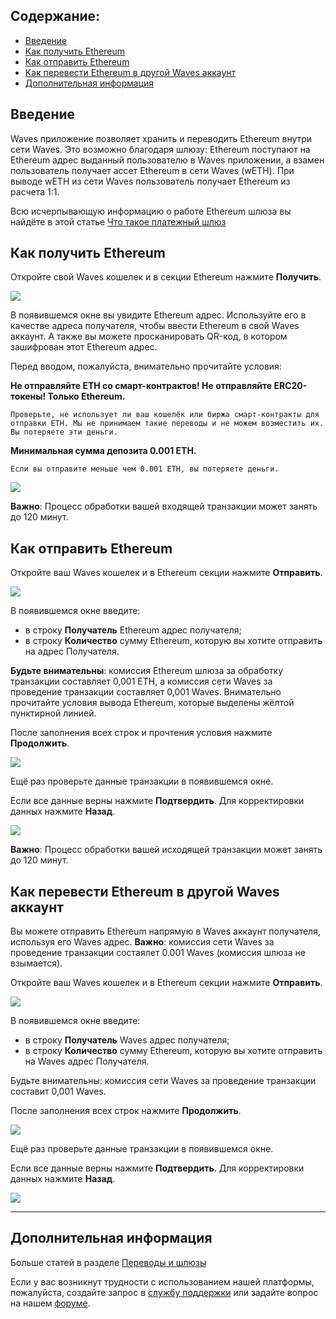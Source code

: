 ## **Содержание**:

* [Введение](#введение)
* [Как получить Ethereum](#как-получить-ethereum)
* [Как отправить Ethereum](#как-отправить-ethereum)
* [Как перевести Ethereum в другой Waves аккаунт](#как-перевести-ethereum-в-другой-waves-аккаунт)
* [Дополнительная информация](#дополнительная-информация)

## Введение

Waves приложение позволяет хранить и переводить Ethereum внутри сети Waves. Это возможно благодаря шлюзу:
Ethereum поступают на Ethereum адрес выданный пользователю в Waves приложении, а взамен пользователь получает ассет Ethereum в сети Waves (wETH).
При выводе wETH из сети Waves пользователь получает Ethereum из расчета 1:1.

Всю исчерпывающую информацию о работе Ethereum шлюза вы найдёте в этой статье [Что такое платежный шлюз](/waves-client/frequently-asked-questions-faq/transfers-and-gateways/payment-gateway.md)

## Как получить Ethereum

Откройте свой Waves кошелек и в секции Ethereum нажмите **Получить**.

![](/_assets/ethereum_transfers_01.png)

В появившемся окне вы увидите Ethereum адрес.
Используйте его в качестве адреса получателя, чтобы ввести Ethereum в свой Waves аккаунт.
А также вы можете просканировать QR-код, в котором зашифрован этот Ethereum адрес.

Перед вводом, пожалуйста, внимательно прочитайте условия:

**Не отправляйте ETH со смарт-контрактов! Не отправляйте ERC20-токены! Только Ethereum.**
```
Проверьте, не использует ли ваш кошелёк или биржа смарт-контракты для отправки ETH. Мы не принимаем такие переводы и не можем возместить их. Вы потеряете эти деньги.
```
**Минимальная сумма депозита 0.001 ETH.**
```
Если вы отправите меньше чем 0.001 ETH, вы потеряете деньги.
```

![](/_assets/ethereum_transfers_02.png)

**Важно**: Процесс обработки вашей входящей транзакции может занять до 120 минут.

## Как отправить Ethereum

Откройте ваш Waves кошелек и в Ethereum секции нажмите **Отправить**.

![](/_assets/ethereum_transfers_01.png)

В появившемся окне введите:

* в строку **Получатель** Ethereum адрес получателя;
* в строку **Количество** сумму Ethereum, которую вы хотите отправить на адрес Получателя.

**Будьте внимательны**: комиссия Ethereum шлюза за обработку транзакции составляет 0,001 ETH, а комиссия сети Waves за проведение транзакции составляет 0,001 Waves.
Внимательно прочитайте условия вывода Ethereum, которые выделены жёлтой пунктирной линией.

После заполнения всех строк и прочтения условия нажмите **Продолжить**.

![](/_assets/ethereum_transfers_04.png)

Ещё раз проверьте данные транзакции в появившемся окне.

Если все данные верны нажмите **Подтвердить**. Для корректировки данных нажмите **Назад**.

![](/_assets/ethereum_transfers_05.png)

**Важно**: Процесс обработки вашей исходящей транзакции может занять до 120 минут.

## Как перевести Ethereum в другой Waves аккаунт

Вы можете отправить Ethereum напрямую в Waves аккаунт получателя, используя его Waves адрес.
**Важно**: комиссия сети Waves за проведение транзакции состаялет 0.001 Waves \(комиссия шлюза не взымается\).

Откройте ваш Waves кошелек и в Ethereum секции нажмите **Отправить**.

![](/_assets/ethereum_transfers_01.png)

В появившемся окне введите:

* в строку **Получатель** Waves адрес получателя;
* в строку **Количество** сумму Ethereum, которую вы хотите отправить на Waves адрес Получателя.

Будьте внимательны: комиссия сети Waves за проведение транзакции составит 0,001 Waves.

После заполнения всех строк нажмите **Продолжить**.

![](/_assets/ethereum_transfers_07.png)

Ещё раз проверьте данные транзакции в появившемся окне.

Если все данные верны нажмите **Подтвердить**. Для корректировки данных нажмите **Назад**.

![](/_assets/ethereum_transfers_08.png)

___

## Дополнительная информация

Больше статей в разделе [Переводы и шлюзы](/waves-client/wallet-management.md)

Если у вас возникнут трудности с использованием нашей платформы, пожалуйста, создайте запрос в [службу поддержки](https://support.wavesplatform.com/) или задайте вопрос на нашем [форуме](https://forum.wavesplatform.com/).
